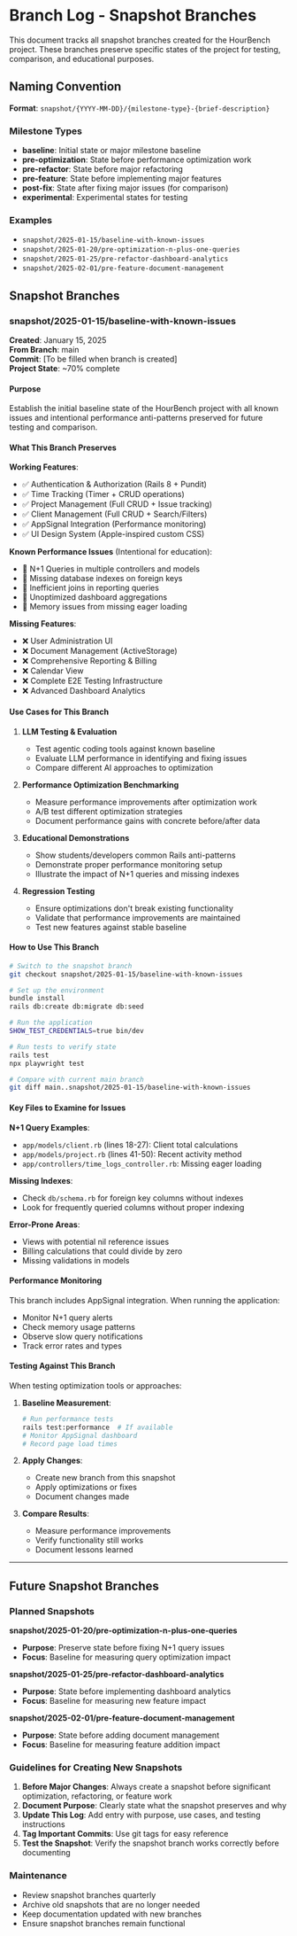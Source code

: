 # Branch Log - Snapshot Branches

This document tracks all snapshot branches created for the HourBench project. These branches preserve specific states of the project for testing, comparison, and educational purposes.

## Naming Convention

**Format**: `snapshot/{YYYY-MM-DD}/{milestone-type}-{brief-description}`

### Milestone Types
- **baseline**: Initial state or major milestone baseline
- **pre-optimization**: State before performance optimization work
- **pre-refactor**: State before major refactoring
- **pre-feature**: State before implementing major features
- **post-fix**: State after fixing major issues (for comparison)
- **experimental**: Experimental states for testing

### Examples
- `snapshot/2025-01-15/baseline-with-known-issues`
- `snapshot/2025-01-20/pre-optimization-n-plus-one-queries`
- `snapshot/2025-01-25/pre-refactor-dashboard-analytics`
- `snapshot/2025-02-01/pre-feature-document-management`

## Snapshot Branches

### snapshot/2025-01-15/baseline-with-known-issues

**Created**: January 15, 2025  
**From Branch**: main  
**Commit**: [To be filled when branch is created]  
**Project State**: ~70% complete

#### Purpose
Establish the initial baseline state of the HourBench project with all known issues and intentional performance anti-patterns preserved for future testing and comparison.

#### What This Branch Preserves

**Working Features**:
- ✅ Authentication & Authorization (Rails 8 + Pundit)
- ✅ Time Tracking (Timer + CRUD operations)
- ✅ Project Management (Full CRUD + Issue tracking)
- ✅ Client Management (Full CRUD + Search/Filters)
- ✅ AppSignal Integration (Performance monitoring)
- ✅ UI Design System (Apple-inspired custom CSS)

**Known Performance Issues** (Intentional for education):
- 🐛 N+1 Queries in multiple controllers and models
- 🐛 Missing database indexes on foreign keys
- 🐛 Inefficient joins in reporting queries
- 🐛 Unoptimized dashboard aggregations
- 🐛 Memory issues from missing eager loading

**Missing Features**:
- ❌ User Administration UI
- ❌ Document Management (ActiveStorage)
- ❌ Comprehensive Reporting & Billing
- ❌ Calendar View
- ❌ Complete E2E Testing Infrastructure
- ❌ Advanced Dashboard Analytics

#### Use Cases for This Branch

1. **LLM Testing & Evaluation**
   - Test agentic coding tools against known baseline
   - Evaluate LLM performance in identifying and fixing issues
   - Compare different AI approaches to optimization

2. **Performance Optimization Benchmarking**
   - Measure performance improvements after optimization work
   - A/B test different optimization strategies
   - Document performance gains with concrete before/after data

3. **Educational Demonstrations**
   - Show students/developers common Rails anti-patterns
   - Demonstrate proper performance monitoring setup
   - Illustrate the impact of N+1 queries and missing indexes

4. **Regression Testing**
   - Ensure optimizations don't break existing functionality
   - Validate that performance improvements are maintained
   - Test new features against stable baseline

#### How to Use This Branch

```bash
# Switch to the snapshot branch
git checkout snapshot/2025-01-15/baseline-with-known-issues

# Set up the environment
bundle install
rails db:create db:migrate db:seed

# Run the application
SHOW_TEST_CREDENTIALS=true bin/dev

# Run tests to verify state
rails test
npx playwright test

# Compare with current main branch
git diff main..snapshot/2025-01-15/baseline-with-known-issues
```

#### Key Files to Examine for Issues

**N+1 Query Examples**:
- `app/models/client.rb` (lines 18-27): Client total calculations
- `app/models/project.rb` (lines 41-50): Recent activity method
- `app/controllers/time_logs_controller.rb`: Missing eager loading

**Missing Indexes**:
- Check `db/schema.rb` for foreign key columns without indexes
- Look for frequently queried columns without proper indexing

**Error-Prone Areas**:
- Views with potential nil reference issues
- Billing calculations that could divide by zero
- Missing validations in models

#### Performance Monitoring

This branch includes AppSignal integration. When running the application:
- Monitor N+1 query alerts
- Check memory usage patterns
- Observe slow query notifications
- Track error rates and types

#### Testing Against This Branch

When testing optimization tools or approaches:

1. **Baseline Measurement**:
   ```bash
   # Run performance tests
   rails test:performance  # If available
   # Monitor AppSignal dashboard
   # Record page load times
   ```

2. **Apply Changes**:
   - Create new branch from this snapshot
   - Apply optimizations or fixes
   - Document changes made

3. **Compare Results**:
   - Measure performance improvements
   - Verify functionality still works
   - Document lessons learned

---

## Future Snapshot Branches

### Planned Snapshots

**snapshot/2025-01-20/pre-optimization-n-plus-one-queries**
- **Purpose**: Preserve state before fixing N+1 query issues
- **Focus**: Baseline for measuring query optimization impact

**snapshot/2025-01-25/pre-refactor-dashboard-analytics**
- **Purpose**: State before implementing dashboard analytics
- **Focus**: Baseline for measuring new feature impact

**snapshot/2025-02-01/pre-feature-document-management**
- **Purpose**: State before adding document management
- **Focus**: Baseline for measuring feature addition impact

### Guidelines for Creating New Snapshots

1. **Before Major Changes**: Always create a snapshot before significant optimization, refactoring, or feature work
2. **Document Purpose**: Clearly state what the snapshot preserves and why
3. **Update This Log**: Add entry with purpose, use cases, and testing instructions
4. **Tag Important Commits**: Use git tags for easy reference
5. **Test the Snapshot**: Verify the snapshot branch works correctly before documenting

### Maintenance

- Review snapshot branches quarterly
- Archive old snapshots that are no longer needed
- Keep documentation updated with new branches
- Ensure snapshot branches remain functional
